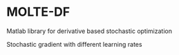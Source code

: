 # MOLTE-DF
Matlab library for derivative based stochastic optimization 

Stochastic gradient with different learning rates 

